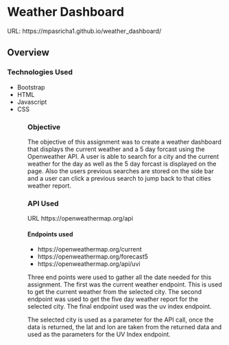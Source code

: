 <h1>Weather Dashboard</h1> 
<p>URL: https://mpasricha1.github.io/weather_dashboard/</p>
<h2>Overview</h2>
<h3>Technologies Used</h3> 
<ul>
	<li>Bootstrap</li>
	<li>HTML</li>
	<li>Javascript</li>
	<li>CSS</li>
<ul>
<h3>Objective</h3>
<p>The objective of this assignment was to create a weather dashboard that displays the current weather and a 5 day forcast using the Openweather API. A user is able to search for a city 
and the current weather for the day as well as the 5 day forcast is displayed on the page. Also the users previous searches are stored on the side bar and a user can click a previous search
to jump back to that cities weather report. 
<h3>API Used</h3>
<p>URL https://openweathermap.org/api</p>
<h4>Endpoints used</h4>
<ul>
	<li>https://openweathermap.org/current</li>
	<li>https://openweathermap.org/forecast5</li>
	<li>https://openweathermap.org/api/uvi</li>
</ul>
<p>Three end points were used to gather all the date needed for this assignment. The first was the current weather endpoint. This is used to get the current weather from the selected city.
The second endpoint was used to get the five day weather report for the selected city. The final endpoint used was the uv index endpoint.</p> 
</p>The selected city is used as a parameter for the API call, once the data is returned, the lat and lon are taken from the returned data and used as the parameters for the UV Index endpoint.</p>




